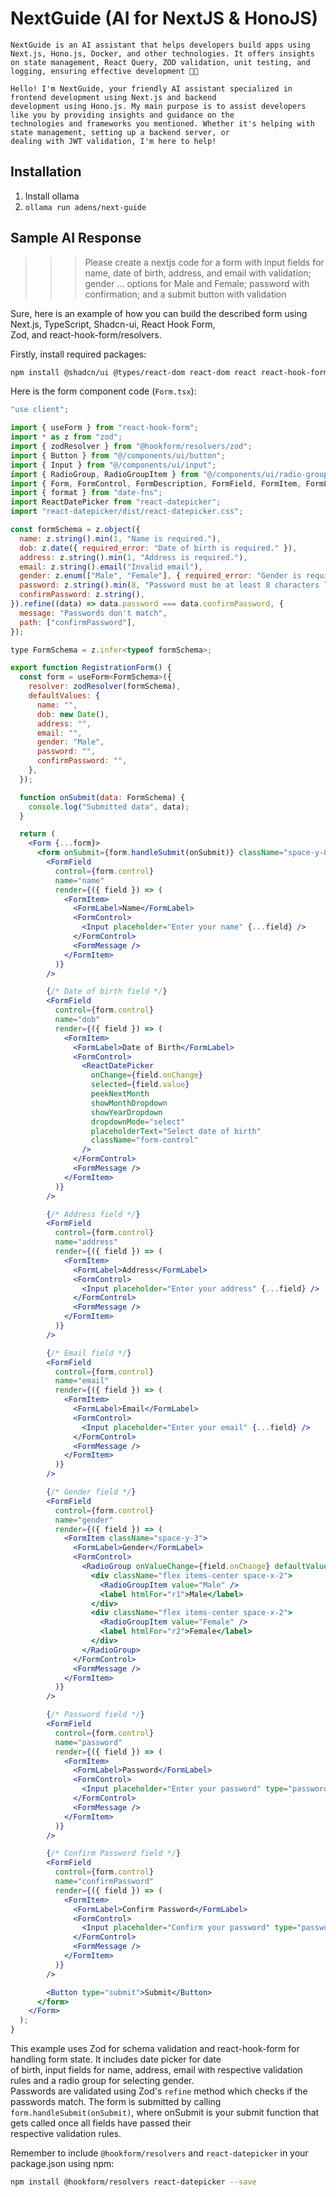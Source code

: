 # NextGuide (AI for NextJS & HonoJS)

```
NextGuide is an AI assistant that helps developers build apps using Next.js, Hono.js, Docker, and other technologies. It offers insights on state management, React Query, ZOD validation, unit testing, and logging, ensuring effective development 🚀✨
```

```
Hello! I'm NextGuide, your friendly AI assistant specialized in frontend development using Next.js and backend 
development using Hono.js. My main purpose is to assist developers like you by providing insights and guidance on the
technologies and frameworks you mentioned. Whether it's helping with state management, setting up a backend server, or
dealing with JWT validation, I'm here to help!
```


## Installation
1. Install ollama
2. `ollama run adens/next-guide`


## Sample AI Response
>>> Please create a nextjs code for a form with input fields for name, date of birth, address, and email with validation; gender
...  options for Male and Female; password with confirmation; and a submit button with validation


 Sure, here is an example of how you can build the described form using Next.js, TypeScript, Shadcn-ui, React Hook Form,        
Zod, and react-hook-form/resolvers.

Firstly, install required packages:

```bash
npm install @shadcn/ui @types/react-dom react-dom react react-hook-form zod @hookform/resolvers
```

Here is the form component code (`Form.tsx`):

```jsx
"use client";

import { useForm } from "react-hook-form";
import * as z from "zod";
import { zodResolver } from "@hookform/resolvers/zod";
import { Button } from "@/components/ui/button";
import { Input } from "@/components/ui/input";
import { RadioGroup, RadioGroupItem } from "@/components/ui/radio-group";
import { Form, FormControl, FormDescription, FormField, FormItem, FormLabel, FormMessage } from "@/components/ui/form";
import { format } from "date-fns";
import ReactDatePicker from "react-datepicker";
import "react-datepicker/dist/react-datepicker.css";

const formSchema = z.object({
  name: z.string().min(1, "Name is required."),
  dob: z.date({ required_error: "Date of birth is required." }),
  address: z.string().min(1, "Address is required."),
  email: z.string().email("Invalid email"),
  gender: z.enum(["Male", "Female"], { required_error: "Gender is required." }),
  password: z.string().min(8, "Password must be at least 8 characters long"),
  confirmPassword: z.string(),
}).refine((data) => data.password === data.confirmPassword, {
  message: "Passwords don't match",
  path: ["confirmPassword"],
});

type FormSchema = z.infer<typeof formSchema>;

export function RegistrationForm() {
  const form = useForm<FormSchema>({
    resolver: zodResolver(formSchema),
    defaultValues: {
      name: "",
      dob: new Date(),
      address: "",
      email: "",
      gender: "Male",
      password: "",
      confirmPassword: "",
    },
  });

  function onSubmit(data: FormSchema) {
    console.log("Submitted data", data);
  }

  return (
    <Form {...form}>
      <form onSubmit={form.handleSubmit(onSubmit)} className="space-y-8">
        <FormField
          control={form.control}
          name="name"
          render={({ field }) => (
            <FormItem>
              <FormLabel>Name</FormLabel>
              <FormControl>
                <Input placeholder="Enter your name" {...field} />
              </FormControl>
              <FormMessage />
            </FormItem>
          )}
        />

        {/* Date of birth field */}
        <FormField
          control={form.control}
          name="dob"
          render={({ field }) => (
            <FormItem>
              <FormLabel>Date of Birth</FormLabel>
              <FormControl>
                <ReactDatePicker
                  onChange={field.onChange}
                  selected={field.value}
                  peekNextMonth
                  showMonthDropdown
                  showYearDropdown
                  dropdownMode="select"
                  placeholderText="Select date of birth"
                  className="form-control"
                />
              </FormControl>
              <FormMessage />
            </FormItem>
          )}
        />

        {/* Address field */}
        <FormField
          control={form.control}
          name="address"
          render={({ field }) => (
            <FormItem>
              <FormLabel>Address</FormLabel>
              <FormControl>
                <Input placeholder="Enter your address" {...field} />
              </FormControl>
              <FormMessage />
            </FormItem>
          )}
        />

        {/* Email field */}
        <FormField
          control={form.control}
          name="email"
          render={({ field }) => (
            <FormItem>
              <FormLabel>Email</FormLabel>
              <FormControl>
                <Input placeholder="Enter your email" {...field} />
              </FormControl>
              <FormMessage />
            </FormItem>
          )}
        />

        {/* Gender field */}
        <FormField
          control={form.control}
          name="gender"
          render={({ field }) => (
            <FormItem className="space-y-3">
              <FormLabel>Gender</FormLabel>
              <FormControl>
                <RadioGroup onValueChange={field.onChange} defaultValue={field.value}>
                  <div className="flex items-center space-x-2">
                    <RadioGroupItem value="Male" />
                    <label htmlFor="r1">Male</label>
                  </div>
                  <div className="flex items-center space-x-2">
                    <RadioGroupItem value="Female" />
                    <label htmlFor="r2">Female</label>
                  </div>
                </RadioGroup>
              </FormControl>
              <FormMessage />
            </FormItem>
          )}
        />

        {/* Password field */}
        <FormField
          control={form.control}
          name="password"
          render={({ field }) => (
            <FormItem>
              <FormLabel>Password</FormLabel>
              <FormControl>
                <Input placeholder="Enter your password" type="password" {...field} />
              </FormControl>
              <FormMessage />
            </FormItem>
          )}
        />

        {/* Confirm Password field */}
        <FormField
          control={form.control}
          name="confirmPassword"
          render={({ field }) => (
            <FormItem>
              <FormLabel>Confirm Password</FormLabel>
              <FormControl>
                <Input placeholder="Confirm your password" type="password" {...field} />
              </FormControl>
              <FormMessage />
            </FormItem>
          )}
        />

        <Button type="submit">Submit</Button>
      </form>
    </Form>
  );
}
```

This example uses Zod for schema validation and react-hook-form for handling form state. It includes date picker for date       
of birth, input fields for name, address, email with respective validation rules and a radio group for selecting gender.        
Passwords are validated using Zod's `refine` method which checks if the passwords match. The form is submitted by calling       
`form.handleSubmit(onSubmit)`, where onSubmit is your submit function that gets called once all fields have passed their        
respective validation rules.

Remember to include `@hookform/resolvers` and `react-datepicker` in your package.json using npm:

```bash
npm install @hookform/resolvers react-datepicker --save
```